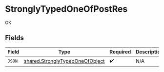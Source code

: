 # StronglyTypedOneOfPostRes

OK


## Fields

| Field                                                                              | Type                                                                               | Required                                                                           | Description                                                                        |
| ---------------------------------------------------------------------------------- | ---------------------------------------------------------------------------------- | ---------------------------------------------------------------------------------- | ---------------------------------------------------------------------------------- |
| `JSON`                                                                             | [shared.StronglyTypedOneOfObject](../../models/shared/stronglytypedoneofobject.md) | :heavy_check_mark:                                                                 | N/A                                                                                |
